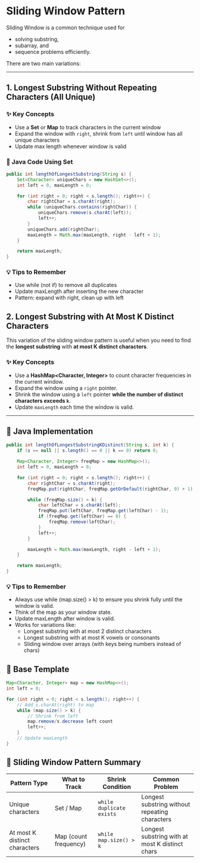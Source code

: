 # Sliding Window Pattern

Sliding Window is a common technique used for 
- solving substring, 
- subarray, and 
- sequence problems efficiently. 

There are two main variations:

---

## 1. Longest Substring Without Repeating Characters (All Unique)

### ✨ Key Concepts
- Use a **Set** or **Map** to track characters in the current window
- Expand the window with `right`, shrink from `left` until window has all unique characters
- Update max length whenever window is valid

### 📁 Java Code Using Set
```java
public int lengthOfLongestSubstring(String s) {
    Set<Character> uniqueChars = new HashSet<>();
    int left = 0, maxLength = 0;

    for (int right = 0; right < s.length(); right++) {
        char rightChar = s.charAt(right);
        while (uniqueChars.contains(rightChar)) {
            uniqueChars.remove(s.charAt(left));
            left++;
        }
        uniqueChars.add(rightChar);
        maxLength = Math.max(maxLength, right - left + 1);
    }

    return maxLength;
}
```
### 💡 Tips to Remember
- Use while (not if) to remove all duplicates 
- Update maxLength after inserting the new character 
- Pattern: expand with right, clean up with left

## 2. Longest Substring with At Most K Distinct Characters

This variation of the sliding window pattern is useful when you need to find the **longest substring** with **at most K distinct characters**.

### ✨ Key Concepts

- Use a **HashMap<Character, Integer>** to count character frequencies in the current window.
- Expand the window using a `right` pointer.
- Shrink the window using a `left` pointer **while the number of distinct characters exceeds `k`**.
- Update `maxLength` each time the window is valid.

---

## 📁 Java Implementation

```java
public int lengthOfLongestSubstringKDistinct(String s, int k) {
    if (s == null || s.length() == 0 || k == 0) return 0;

    Map<Character, Integer> freqMap = new HashMap<>();
    int left = 0, maxLength = 0;

    for (int right = 0; right < s.length(); right++) {
        char rightChar = s.charAt(right);
        freqMap.put(rightChar, freqMap.getOrDefault(rightChar, 0) + 1);

        while (freqMap.size() > k) {
            char leftChar = s.charAt(left);
            freqMap.put(leftChar, freqMap.get(leftChar) - 1);
            if (freqMap.get(leftChar) == 0) {
                freqMap.remove(leftChar);
            }
            left++;
        }

        maxLength = Math.max(maxLength, right - left + 1);
    }

    return maxLength;
}
```
### 💡 Tips to Remember
- Always use while (map.size() > k) to ensure you shrink fully until the window is valid.
- Think of the map as your window state.
- Update maxLength after window is valid. 
- Works for variations like:
  - Longest substring with at most 2 distinct characters 
  - Longest substring with at most K vowels or consonants 
  - Sliding window over arrays (with keys being numbers instead of chars)

## 🔁 Base Template
```java
Map<Character, Integer> map = new HashMap<>();
int left = 0;

for (int right = 0; right < s.length(); right++) {
    // Add s.charAt(right) to map
    while (map.size() > k) {
        // Shrink from left
        map.remove/s.decrease left count
        left++;
    }
    // Update maxLength
}
```

## 🔁 Sliding Window Pattern Summary

| Pattern Type                  | What to Track             | Shrink Condition            | Common Problem                                     |
|------------------------------|---------------------------|-----------------------------|----------------------------------------------------|
| Unique characters            | Set / Map                 | `while duplicate exists`    | Longest substring without repeating characters     |
| At most K distinct characters| Map (count frequency)     | `while map.size() > k`      | Longest substring with at most K distinct chars    |


